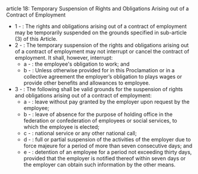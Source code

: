article 18: Temporary Suspension of Rights and Obligations Arising out of a Contract of Employment

<ul>
			<li>1 - : The rights and obligations arising out of a contract of employment may be temporarily suspended on the grounds specified in sub-article (3) of this Article.<ul>
			</ul></li>			<li>2 - : The temporary suspension of the rights and obligations arising out of a contract of employment may not interrupt or cancel the contract of employment. It shall, however, interrupt:<ul>
						<li>a - : the employee&#39;s obligation to work; and<ul>
						</ul></li>						<li>b - : Unless otherwise provided for in this Proclamation or in a collective agreement the employer’s obligation to plays wages or provide other benefits and allowances to employee.<ul>
						</ul></li>			</ul></li>			<li>3 - : The following shall be valid grounds for the suspension of rights and obligations arising out of a contract of employment:<ul>
						<li>a - : leave without pay granted by the employer upon request by the employee;<ul>
						</ul></li>						<li>b - : leave of absence for the purpose of holding office in the federation or confederation of employees or social services, to which the employee is elected;<ul>
						</ul></li>						<li>c - : national service or any other national call;<ul>
						</ul></li>						<li>d - : full or partial suspension of the activities of the employer due to force majeure for a period of more than seven consecutive days; and<ul>
						</ul></li>						<li>e - : detention of an employee for a period not exceeding thirty days, provided that the employer is notified thereof within seven days or the employer can obtain such information by the other means.<ul>
						</ul></li>			</ul></li></ul>